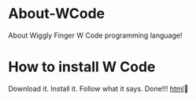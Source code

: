 # About-WCode
About Wiggly Finger W Code programming language!
# How to install W Code
Download it. Install it. Follow what it says. Done!!!
[html](./Code.html)🤮
